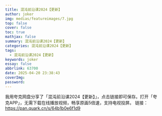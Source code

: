 ```yaml
---
title: 混沌前沿课2024【更新】
author: joker
img: medias/featureimages/7.jpg
top: false
cover: false
toc: true
mathjax: false
summary: 混沌前沿课2024【更新】
categories: 混沌前沿课2024【更新】
tags:
  - 混沌前沿课2024【更新】
keywords: joker
essay: false
abbrlink: 63700
date: 2025-04-20 23:38:43
coverImg:
password:
---
```


我用夸克网盘分享了「混沌前沿课2024【更新】」，点击链接即可保存。打开「夸克APP」，无需下载在线播放视频，畅享原画5倍速，支持电视投屏。
链接：https://pan.quark.cn/s/64b1b0e6f1d9
